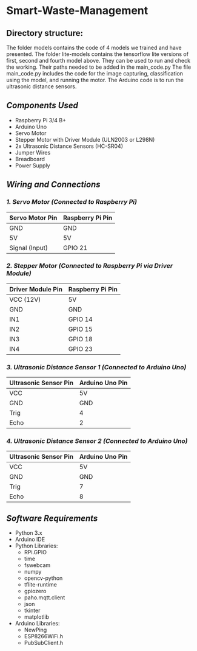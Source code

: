 # Smart-Waste-Management

## Directory structure:
  The folder models contains the code of 4 models we trained and have presented.
  The folder lite-models contains the tensorflow lite versions of first, second and fourth model above. They can be used to run and check the working. Their paths needed to be added in the main\_code.py
  The file main_code.py includes the code for the image capturing, classification using the model, and running the motor.
  The Arduino code is to run the ultrasonic distance sensors.
## *Components Used*
- Raspberry Pi 3/4 B+
- Arduino Uno
- Servo Motor
- Stepper Motor with Driver Module (ULN2003 or L298N)
- 2x Ultrasonic Distance Sensors (HC-SR04)
- Jumper Wires
- Breadboard
- Power Supply

## *Wiring and Connections*

### *1. Servo Motor (Connected to Raspberry Pi)*
| Servo Motor Pin | Raspberry Pi Pin |
|-----------------|------------------|
| GND             | GND              |
| 5V              | 5V               |
| Signal (Input)  | GPIO 21          |

### *2. Stepper Motor (Connected to Raspberry Pi via Driver Module)*
| Driver Module Pin | Raspberry Pi Pin |
|-------------------|------------------|
| VCC (12V)         | 5V               |
| GND               | GND              |
| IN1               | GPIO 14          |
| IN2               | GPIO 15          |
| IN3               | GPIO 18          |
| IN4               | GPIO 23          |

### *3. Ultrasonic Distance Sensor 1 (Connected to Arduino Uno)*
| Ultrasonic Sensor Pin | Arduino Uno Pin |
|-----------------------|-----------------|
| VCC                   | 5V              |
| GND                   | GND             |
| Trig                  | 4               |
| Echo                  | 2               |

### *4. Ultrasonic Distance Sensor 2 (Connected to Arduino Uno)*
| Ultrasonic Sensor Pin | Arduino Uno Pin |
|-----------------------|-----------------|
| VCC                   | 5V              |
| GND                   | GND             |
| Trig                  | 7               |
| Echo                  | 8               |

## *Software Requirements*
- Python 3.x
- Arduino IDE
- Python Libraries:
  - RPi.GPIO
  - time
  - fswebcam
  - numpy
  - opencv-python
  - tflite-runtime
  - gpiozero
  - paho.mqtt.client
  - json
  - tkinter
  - matplotlib
- Arduino Libraries:
  - NewPing
  - ESP8266WiFi.h
  - PubSubClient.h


